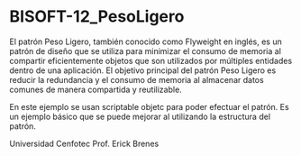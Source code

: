 # BISOFT-12_PesoLigero #

El patrón Peso Ligero, también conocido como Flyweight en inglés, es un patrón de diseño que se utiliza para minimizar el consumo de memoria al compartir eficientemente objetos que son utilizados por múltiples entidades dentro de una aplicación. El objetivo principal del patrón Peso Ligero es reducir la redundancia y el consumo de memoria al almacenar datos comunes de manera compartida y reutilizable.

En este ejemplo se usan scriptable objetc para poder efectuar el patrón. Es un ejemplo básico que se puede mejorar al utilizando la estructura del patrón.

Universidad Cenfotec 
Prof. Erick Brenes
